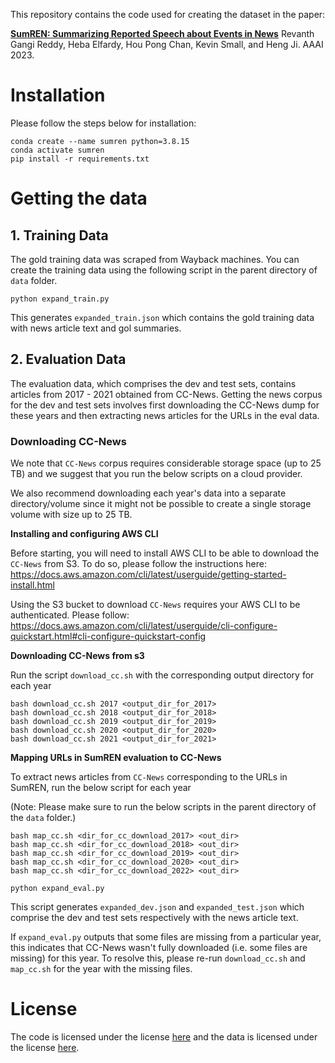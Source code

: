 
This repository contains the code used for creating the dataset in the paper:

[**SumREN: Summarizing Reported Speech about Events in News**](https://arxiv.org/abs/2212.01146)
Revanth Gangi Reddy, Heba Elfardy, Hou Pong Chan, Kevin Small, and Heng Ji.
AAAI 2023.

# Installation

Please follow the steps below for installation:

```
conda create --name sumren python=3.8.15
conda activate sumren
pip install -r requirements.txt
```

# Getting the data

## 1. Training Data

The gold training data was scraped from Wayback machines. You can create the training data using the following script in the parent directory of `data` folder.

```
python expand_train.py
```

This generates `expanded_train.json`
which contains the gold training data with news  article text and gol summaries.

## 2. Evaluation Data

The evaluation data, which comprises the dev and test sets, contains articles from 2017 - 2021 
obtained from CC-News. Getting the news corpus for the dev and test sets involves first 
downloading the CC-News dump for these years and then extracting news articles for the URLs in the eval data.

### Downloading CC-News

We note that  ```CC-News``` corpus requires considerable storage space (up to 25 TB) 
and we suggest that you run the below scripts on a cloud provider. 

We also recommend downloading each year's data into a separate directory/volume 
since it might not be possible to create a single storage volume with size up to 25 TB. 

**Installing and configuring AWS CLI**

Before starting, you will need to install AWS CLI to be able to download the ```CC-News``` from S3. 
To do so, please follow the instructions here: https://docs.aws.amazon.com/cli/latest/userguide/getting-started-install.html

Using the S3 bucket to download ```CC-News``` requires your AWS CLI to be authenticated. 
Please follow: https://docs.aws.amazon.com/cli/latest/userguide/cli-configure-quickstart.html#cli-configure-quickstart-config


**Downloading CC-News from s3**

Run the script `download_cc.sh` with the corresponding output directory for each year
```
bash download_cc.sh 2017 <output_dir_for_2017>
bash download_cc.sh 2018 <output_dir_for_2018>
bash download_cc.sh 2019 <output_dir_for_2019>
bash download_cc.sh 2020 <output_dir_for_2020>
bash download_cc.sh 2021 <output_dir_for_2021>
```

**Mapping URLs in SumREN evaluation to CC-News**

To extract news articles from ```CC-News``` corresponding to the URLs in SumREN, 
run the below script for each year 

(Note: Please make sure to run the below scripts in the parent directory of the `data` folder.)

```
bash map_cc.sh <dir_for_cc_download_2017> <out_dir>
bash map_cc.sh <dir_for_cc_download_2018> <out_dir>
bash map_cc.sh <dir_for_cc_download_2019> <out_dir>
bash map_cc.sh <dir_for_cc_download_2020> <out_dir>
bash map_cc.sh <dir_for_cc_download_2022> <out_dir>
```

```
python expand_eval.py
```

This script generates `expanded_dev.json` and `expanded_test.json` which comprise the dev and test sets respectively with the news article text.


If `expand_eval.py` outputs that some files are missing from a particular year,
this indicates that CC-News wasn't fully downloaded (i.e. some files are missing) for this year.
To resolve this, please re-run `download_cc.sh` and `map_cc.sh` for the year with the missing files.

# License

The code is licensed under the license [here](license.txt) and the data is 
licensed under the license [here](data/LICENSE).
